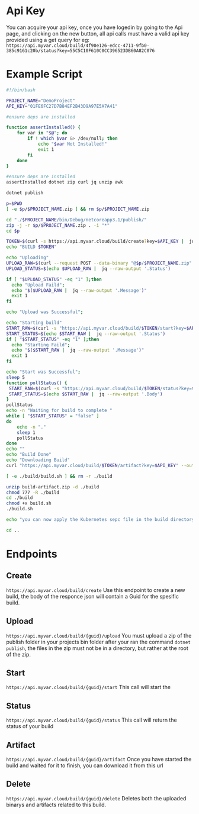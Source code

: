 # Api Key

You can acquire your api key, once you have logedin by going to the Api page, and clicking on the new button, all api calls must have a valid api key provided using a get query for eg:
``https://api.myvar.cloud/build/4f90e126-edcc-4711-9fb0-385c9161c20b/status?key=55C5C10F610C0CC396523DB60A82C076``

# Example Script

```bash
#!/bin/bash

PROJECT_NAME="DemoProject"
API_KEY="01FE6FC27D7B84EF2B43D9A97E5A7A41"

#ensure deps are installed

function assertInstalled() {
    for var in "$@"; do
        if ! which $var &> /dev/null; then
            echo "$var Not Installed!"
            exit 1
        fi
    done
}

#ensure deps are installed
assertInstalled dotnet zip curl jq unzip awk

dotnet publish

p=$PWD
[ -e $p/$PROJECT_NAME.zip ] && rm $p/$PROJECT_NAME.zip

cd "./$PROJECT_NAME/bin/Debug/netcoreapp3.1/publish/"
zip -j -r $p/$PROJECT_NAME.zip . -i "*"
cd $p

TOKEN=$(curl -s https://api.myvar.cloud/build/create?key=$API_KEY |  jq --raw-output '.Body.BuildId')
echo "BUILD $TOKEN"

echo "Uploading"
UPLOAD_RAW=$(curl --request POST --data-binary "@$p/$PROJECT_NAME.zip" "https://api.myvar.cloud/build/$TOKEN/upload?key=$API_KEY")
UPLOAD_STATUS=$(echo $UPLOAD_RAW |  jq --raw-output '.Status')

if [ "$UPLOAD_STATUS" -eq "1" ];then
  echo "Upload Faild";
  echo "$($UPLOAD_RAW |  jq --raw-output '.Message')"
  exit 1
fi

echo "Upload was Successful";

echo "Starting build"
START_RAW=$(curl -s "https://api.myvar.cloud/build/$TOKEN/start?key=$API_KEY" )
START_STATUS=$(echo $START_RAW |  jq --raw-output '.Status')
if [ "$START_STATUS" -eq "1" ];then
  echo "Starting Faild";
  echo "$($START_RAW |  jq --raw-output '.Message')"
  exit 1
fi

echo "Start was Successful";
sleep 5
function pollStatus() {
 START_RAW=$(curl -s "https://api.myvar.cloud/build/$TOKEN/status?key=$API_KEY" )
 START_STATUS=$(echo $START_RAW |  jq --raw-output '.Body')
}
pollStatus
echo -n "Waiting for build to complete "
while [ "$START_STATUS" = "false" ]
do
    echo -n "."
    sleep 1
    pollStatus
done
echo ""
echo "Build Done"
echo "Downloading Build"
curl "https://api.myvar.cloud/build/$TOKEN/artifact?key=$API_KEY" --output build-artifact.zip

[ -e ./build/build.sh ] && rm -r ./build

unzip build-artifact.zip -d ./build
chmod 777 -R ./build
cd ./build
chmod +x build.sh
./build.sh

echo "you can now apply the Kubernetes sepc file in the build directory"

cd ..

```

# Endpoints

## Create

``https://api.myvar.cloud/build/create``
Use this endpoint to create a new build, the body of the responce json will contain a Guid for the spesific build.

## Upload

``https://api.myvar.cloud/build/{guid}/upload``
You must upload a zip of the publish folder in your projects bin folder after your ran the command ``dotnet publish``, the files in the zip must not be in a directory, but rather at the root of the zip.

## Start

``https://api.myvar.cloud/build/{guid}/start``
This call will start the
## Status

``https://api.myvar.cloud/build/{guid}/status``
This call will return the status of your build

## Artifact

``https://api.myvar.cloud/build/{guid}/artifact``
Once you have started the build and waited for it to finish, you can download it from this url

## Delete

``https://api.myvar.cloud/build/{guid}/delete``
Deletes both the uploaded binarys and artifacts related to this build.

